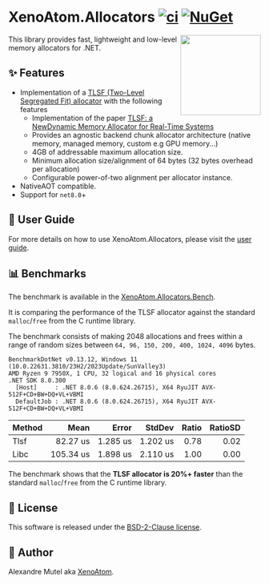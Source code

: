 # XenoAtom.Allocators [![ci](https://github.com/XenoAtom/XenoAtom.Allocators/actions/workflows/ci.yml/badge.svg)](https://github.com/XenoAtom/XenoAtom.Allocators/actions/workflows/ci.yml) [![NuGet](https://img.shields.io/nuget/v/XenoAtom.Allocators.svg)](https://www.nuget.org/packages/XenoAtom.Allocators/)

<img align="right" width="160px" height="160px" src="https://raw.githubusercontent.com/XenoAtom/XenoAtom.Allocators/main/img/XenoAtom.Allocators.png">

This library provides fast, lightweight and low-level memory allocators for .NET.

## ✨ Features

- Implementation of a [TLSF (Two-Level Segregated Fit) allocator](http://www.gii.upv.es/tlsf/) with the following features
  - Implementation of the paper [TLSF: a NewDynamic Memory Allocator for Real-Time Systems](http://www.gii.upv.es/tlsf/files/papers/ecrts04_tlsf.pdf)
  - Provides an agnostic backend chunk allocator architecture (native memory, managed memory, custom e.g GPU memory...)
  - 4GB of addressable maximum allocation size.
  - Minimum allocation size/alignment of 64 bytes (32 bytes overhead per allocation)
  - Configurable power-of-two alignment per allocator instance.
- NativeAOT compatible.
- Support for `net8.0`+

## 📖 User Guide

For more details on how to use XenoAtom.Allocators, please visit the [user guide](https://github.com/XenoAtom/XenoAtom.Allocators/blob/main/doc/readme.md).

## 📊 Benchmarks

The benchmark is available in the [XenoAtom.Allocators.Bench](src/XenoAtom.Allocators.Bench/Program.cs).

It is comparing the performance of the TLSF allocator against the standard `malloc`/`free` from the C runtime library.

The benchmark consists of making 2048 allocations and frees within a range of random sizes between `64, 96, 150, 200, 400, 1024, 4096` bytes.

```
BenchmarkDotNet v0.13.12, Windows 11 (10.0.22631.3810/23H2/2023Update/SunValley3)
AMD Ryzen 9 7950X, 1 CPU, 32 logical and 16 physical cores
.NET SDK 8.0.300
  [Host]     : .NET 8.0.6 (8.0.624.26715), X64 RyuJIT AVX-512F+CD+BW+DQ+VL+VBMI
  DefaultJob : .NET 8.0.6 (8.0.624.26715), X64 RyuJIT AVX-512F+CD+BW+DQ+VL+VBMI
```

| Method | Mean      | Error    | StdDev   | Ratio | RatioSD |
|------- |----------:|---------:|---------:|------:|--------:|
| Tlsf   |  82.27 us | 1.285 us | 1.202 us |  0.78 |    0.02 |
| Libc   | 105.34 us | 1.898 us | 2.110 us |  1.00 |    0.00 |

The benchmark shows that the **TLSF allocator is 20%+ faster** than the standard `malloc`/`free` from the C runtime library.


## 🪪 License

This software is released under the [BSD-2-Clause license](https://opensource.org/licenses/BSD-2-Clause). 

## 🤗 Author

Alexandre Mutel aka [XenoAtom](https://xoofx.github.io).
